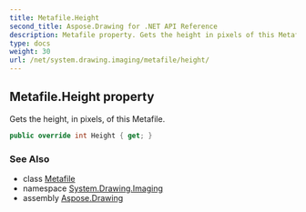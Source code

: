 ```yaml
---
title: Metafile.Height
second_title: Aspose.Drawing for .NET API Reference
description: Metafile property. Gets the height in pixels of this Metafile
type: docs
weight: 30
url: /net/system.drawing.imaging/metafile/height/
---
```

## Metafile.Height property

Gets the height, in pixels, of this Metafile.

```csharp
public override int Height { get; }
```

### See Also

* class [Metafile](../)
* namespace [System.Drawing.Imaging](../../metafile/)
* assembly [Aspose.Drawing](../../../)


